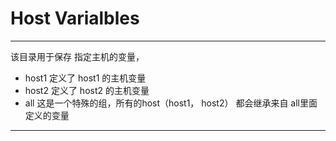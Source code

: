 # Host Varialbles

---

该目录用于保存 指定主机的变量，

- host1  定义了 host1 的主机变量
- host2  定义了 host2 的主机变量
- all     这是一个特殊的组，所有的host（host1， host2） 都会继承来自 all里面定义的变量


---
